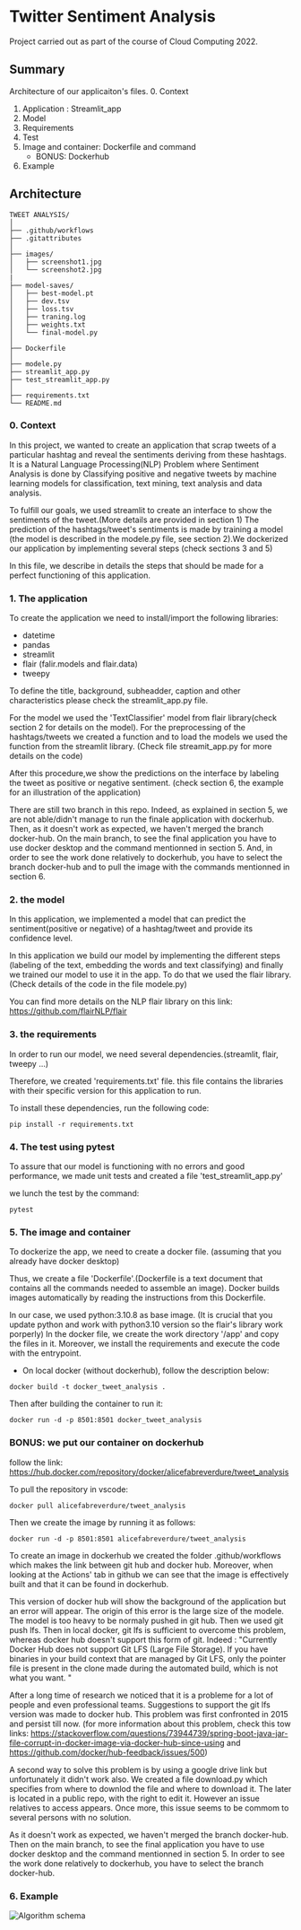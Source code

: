 # Twitter Sentiment Analysis

Project carried out as part of the course of Cloud Computing 2022.

## Summary

   Architecture of our applicaiton's files.
0. Context
1. Application : Streamlit_app
2. Model
3. Requirements
4. Test
5. Image and container: Dockerfile and command
    - BONUS: Dockerhub
6. Example

## Architecture
```
TWEET ANALYSIS/
│
├── .github/workflows
├── .gitattributes
│
├── images/
│   ├── screenshot1.jpg
│   └── screenshot2.jpg
|
├── model-saves/
│   ├── best-model.pt
│   ├── dev.tsv
│   ├── loss.tsv
│   ├── traning.log
│   ├── weights.txt
│   └── final-model.py
│
├── Dockerfile
│
├── modele.py
├── streamlit_app.py
├── test_streamlit_app.py
│
├── requirements.txt
└── README.md
```

### 0. Context

In this project, we wanted to create an application that scrap tweets of a particular hashtag and reveal the
sentiments deriving from these hashtags.
It is a Natural Language Processing(NLP) Problem where Sentiment Analysis is done by Classifying positive and negative tweets by machine learning models for classification, text mining, text analysis and data analysis.

To fulfill our goals, we used streamlit to create an interface to show the sentiments of the tweet.(More details
are provided in section 1)
The prediction of the hashtags/tweet's sentiments is made by training a model (the model is described in the modele.py file, see section 2).We dockerized our application by implementing several steps (check sections 3 and 5)

In this file, we describe in details the steps that should be made for a perfect functioning of this application.

### 1. The application

To create the application we need to install/import the following libraries:
- datetime
- pandas
- streamlit
- flair (falir.models and flair.data)
- tweepy

To define the title, background, subheadder, caption and other characteristics please check the streamlit_app.py file.

For the model we used the 'TextClassifier' model from flair library(check section 2 for details on the model).
For the preprocessing of the hashtags/tweets we created a function and to load the models we used the function from the streamlit library. (Check file streamit_app.py for more details on the code)

After this procedure,we show the predictions on the interface by labeling the tweet as positive or negative sentiment.
(check section 6, the example for an illustration of the application)

There are still two branch in this repo. Indeed, as explained in section 5, we are not able/didn't manage to run the finale application with dockerhub. Then, as it doesn't work as expected, we haven't merged the branch docker-hub. On the main branch, to see the final application you have to use docker desktop and the command mentionned in section 5. And, in order to see the work done relatively to dockerhub, you have to select the branch docker-hub and to pull the image with the commands mentionned in section 6.

### 2. the model

In this application, we implemented a model that can predict the sentiment(positive or negative) of a hashtag/tweet and provide its confidence level.

In this application we build our model by implementing the different steps (labeling of the text, embedding the words and text classifying) and finally we trained our model to use it in the app. To do that we used the flair library. (Check details of the code in the file modele.py)

You can find more details on the NLP flair library on this link:
https://github.com/flairNLP/flair

### 3. the requirements

In order to run our model, we need several dependencies.(streamlit, flair, tweepy ...)

Therefore, we created 'requirements.txt' file. this file contains the libraries with their specific version for this application to run.

To install these dependencies, run the following code:

```
pip install -r requirements.txt
```

### 4. The test using pytest

To assure that our model is functioning with no errors and good performance, we made unit tests and created a file 'test_streamlit_app.py'

we lunch the test by the command:

```
pytest
```

### 5. The image and container

To dockerize the app, we need to create a docker file. (assuming that you already have docker desktop)

Thus, we create a file 'Dockerfile'.(Dockerfile is a text document that contains all the commands needed to assemble an image).
Docker builds images automatically by reading the instructions from this Dockerfile.

In our case, we used python:3.10.8 as base image. (It is crucial that you update python and work with python3.10 version so the flair's library work porperly)
In the docker file, we create the work directory '/app' and copy the files in it. Moreover, we install the requirements and execute the code with the entrypoint.

 - On local docker (without dockerhub), follow the description below:
```
docker build -t docker_tweet_analysis .
```

Then after building the container to run it:
```
docker run -d -p 8501:8501 docker_tweet_analysis
```

### BONUS: we put our container on dockerhub
follow the link: https://hub.docker.com/repository/docker/alicefabreverdure/tweet_analysis

To pull the repository in vscode:
```
docker pull alicefabreverdure/tweet_analysis
```
Then we create the image by running it as follows:
```
docker run -d -p 8501:8501 alicefabreverdure/tweet_analysis
```

To create an image in dockerhub we created the folder .github/workflows which makes the link between git hub and docker hub. Moreover, when looking at the Actions' tab in github we can see that the image is effectively built and that it can be found in dockerhub.

This version of docker hub will show the background of the application but an error will appear. The origin of this error is the large size of the modele. The model is too heavy to be normaly pushed in git hub. Then we used git push lfs. Then in local docker, git lfs is sufficient to overcome this problem, whereas docker hub doesn't support this form of git. Indeed : "Currently Docker Hub does not support Git LFS (Large File Storage). If you have binaries in your build context that are managed by Git LFS, only the pointer file is present in the clone made during the automated build, which is not what you want. "

After a long time of research we noticed that it is a probleme for a lot of people and even professional teams. Suggestions to support the git lfs version was made to docker hub. This problem was first confronted in 2015 and persist till now. (for more information about this problem, check this tow links: https://stackoverflow.com/questions/73944739/spring-boot-java-jar-file-corrupt-in-docker-image-via-docker-hub-since-using
and  https://github.com/docker/hub-feedback/issues/500)

A second way to solve this problem is by using a google drive link but unfortunately it didn't work also. We created a file download.py which specifies from where to downlod the file and where to download it. The later is located in a public repo, with the right to edit it. However an issue relatives to access appears. Once more, this issue seems to be commom to several persons with no solution.

As it doesn't work as expected, we haven't merged the branch docker-hub. Then on the main branch, to see the final application you have to use docker desktop and the command mentionned in section 5. In order to see the work done relatively to dockerhub, you have to select the branch docker-hub.

### 6. Example
![Algorithm schema](./images/Screenshot1.jpg)
